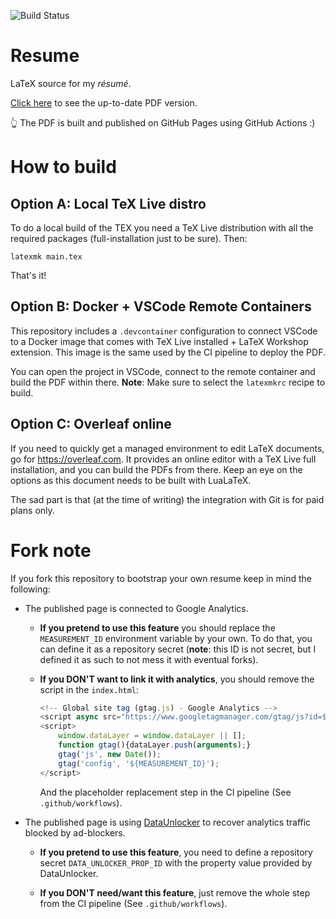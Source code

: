 ![Build Status](https://github.com/gerardbosch/resume/actions/workflows/deploy-pdf.yml/badge.svg)

# Resume

LaTeX source for my _résumé_.

[Click here](https://gerardbosch.github.io/resume) to see the up-to-date PDF version.

👆 The PDF is built and published on GitHub Pages using GitHub Actions :)

# How to build

## Option A: Local TeX Live distro

To do a local build of the TEX you need a TeX Live distribution with all the required packages (full-installation just
to be sure).
Then:

```shell
latexmk main.tex
```

That's it!

## Option B: Docker + VSCode Remote Containers

This repository includes a `.devcontainer` configuration to connect VSCode to a Docker image that comes with TeX Live
installed + LaTeX Workshop extension. This image is the same used by the CI pipeline to deploy the PDF.

You can open the project in VSCode, connect to the remote container and build the PDF within
there. **Note**: Make sure to select the `latexmkrc` recipe to build.

## Option C: Overleaf online

If you need to quickly get a managed environment to edit LaTeX documents, go for <https://overleaf.com>. It provides an
online editor with a TeX Live full installation, and you can build the PDFs from there. Keep an eye on the options as
this document needs to be built with LuaLaTeX.

The sad part is that (at the time of writing) the integration with Git is for paid plans only.

# Fork note

If you fork this repository to bootstrap your own resume keep in mind the following:

- The published page is connected to Google Analytics.

  - **If you pretend to use this feature** you should replace the
    `MEASUREMENT_ID` environment variable by your own. To do that, you can define it as a repository secret (**note**:
    this ID is not secret, but I defined it as such to not mess it with eventual forks).

  - **If you DON'T want to link it with analytics**, you should remove the script in the `index.html`:

    ```javascript
    <!-- Global site tag (gtag.js) - Google Analytics -->
    <script async src="https://www.googletagmanager.com/gtag/js?id=${MEASUREMENT_ID}"></script>
    <script>
        window.dataLayer = window.dataLayer || [];
        function gtag(){dataLayer.push(arguments);}
        gtag('js', new Date());
        gtag('config', '${MEASUREMENT_ID}');
    </script>
    ```

    And the placeholder replacement step in the CI pipeline (See `.github/workflows`).

- The published page is using [DataUnlocker](https://dataunlocker.com/) to recover analytics traffic blocked by ad-blockers.

  - **If you pretend to use this feature**, you need to define a repository secret `DATA_UNLOCKER_PROP_ID` with the
    property value provided by DataUnlocker.

  - **If you DON'T need/want this feature**, just remove the whole step from the CI pipeline (See `.github/workflows`).
